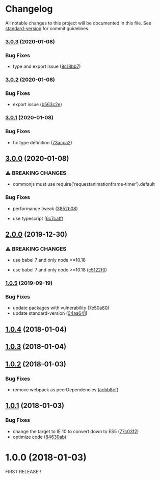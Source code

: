 # Changelog

All notable changes to this project will be documented in this file. See [standard-version](https://github.com/conventional-changelog/standard-version) for commit guidelines.

### [3.0.3](https://github.com/kambing86/requestanimationframe-timer/compare/v3.0.2...v3.0.3) (2020-01-08)


### Bug Fixes

* type and export issue ([8c18bb7](https://github.com/kambing86/requestanimationframe-timer/commit/8c18bb7db80b5035708db76a0a2e4b313fe03a39))

### [3.0.2](https://github.com/kambing86/requestanimationframe-timer/compare/v3.0.1...v3.0.2) (2020-01-08)


### Bug Fixes

* export issue ([b563c2e](https://github.com/kambing86/requestanimationframe-timer/commit/b563c2ed5f9e081a0a45c44d2270b864a1fe714a))

### [3.0.1](https://github.com/kambing86/requestanimationframe-timer/compare/v3.0.0...v3.0.1) (2020-01-08)


### Bug Fixes

* fix type definition ([73acca2](https://github.com/kambing86/requestanimationframe-timer/commit/73acca2f388539025d648318b3828abd2ccc12a3))

## [3.0.0](https://github.com/kambing86/requestanimationframe-timer/compare/v2.0.0...v3.0.0) (2020-01-08)


### ⚠ BREAKING CHANGES

* commonjs must use require('requestanimationframe-timer').default

### Bug Fixes

* performance tweak ([3852b08](https://github.com/kambing86/requestanimationframe-timer/commit/3852b089910afa74aecd439c08ab94f2db5b84d6))


* use typescript ([6c7caff](https://github.com/kambing86/requestanimationframe-timer/commit/6c7caff1a38c7fd5230b6aaca171fd3fd78f4182))

## [2.0.0](https://github.com/kambing86/requestanimationframe-timer/compare/v1.0.5...v2.0.0) (2019-12-30)


### ⚠ BREAKING CHANGES

* use babel 7 and only node >=10.18

* use babel 7 and only node >=10.18 ([c5122f0](https://github.com/kambing86/requestanimationframe-timer/commit/c5122f0974e68e60cbf310ef3679a087453da702))

### [1.0.5](https://github.com/kambing86/requestanimationframe-timer/compare/v1.0.4...v1.0.5) (2019-09-19)


### Bug Fixes

* update packages with vulnerability ([7e50a60](https://github.com/kambing86/requestanimationframe-timer/commit/7e50a60))
* update standard-version ([04aa641](https://github.com/kambing86/requestanimationframe-timer/commit/04aa641))

<a name="1.0.4"></a>
## [1.0.4](https://github.com/kambing86/requestanimationframe-timer/compare/v1.0.3...v1.0.4) (2018-01-04)



<a name="1.0.3"></a>
## [1.0.3](https://github.com/kambing86/requestanimationframe-timer/compare/v1.0.2...v1.0.3) (2018-01-04)



<a name="1.0.2"></a>
## [1.0.2](https://github.com/kambing86/requestanimationframe-timer/compare/v1.0.1...v1.0.2) (2018-01-03)


### Bug Fixes

* remove webpack as peerDependencies ([acbb8cf](https://github.com/kambing86/requestanimationframe-timer/commit/acbb8cf))



<a name="1.0.1"></a>
## [1.0.1](https://github.com/kambing86/requestanimationframe-timer/compare/v1.0.0...v1.0.1) (2018-01-03)


### Bug Fixes

* change the target to IE 10 to convert down to ES5 ([77c03f2](https://github.com/kambing86/requestanimationframe-timer/commit/77c03f2))
* optimize code ([84630ab](https://github.com/kambing86/requestanimationframe-timer/commit/84630ab))



<a name="1.0.0"></a>
# 1.0.0 (2018-01-03)

FIRST RELEASE!!
